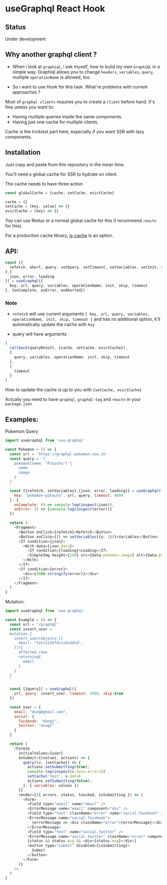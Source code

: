 # useGraphql React Hook

## Status

Under development

## Why another graphql client ?

- When i look at `graphiql`, i ask myself, how to build my own `GraphiQL` in a simple way. 
Graphiql allows you to change `headers`, `variables`, `query`, multiple `operationName` is allowed, too.

- So i want to use Hook for this task.
What're problems with current approaches ?

Most of `graphql clients` requires you to create a `client` before hand. It's fine unless you want to:

- Having multiple queries inside the same components.
- Having just one cache for multiple clients.

Cache is the trickiest part here, especially if you want SSR with lazy components.


## Installation

Just copy and paste from this repository in the mean time.

You'll need a global cache for SSR to hydrate on client.


The cache needs to have three action

```js
const globalCache = {cache, setCache, evictCache} 
```

```js
cache = {}
setCache = (key, value) => {}
evictCache = (key) => {}
```

You can use Redux or a normal global cache for this (I recommend `reactn` for this).

For a production cache library, [js-cache](https://www.npmjs.com/package/js-cache) is an option.

## API:

```js
const [{
  refetch, abort, query, setQuery, setTimeout, setVariables, setInit, setOperationName
},{
  json, error, loading
}] = useGraphql({
  key, url, query, variables, operationName, init, skip, timeout
}, {onComplete, onError, onAborted})
```

### Note

- `refetch` will use current arguments `{
  key, url, query, variables, operationName, init, skip, timeout
}` and has no additional option, it'll automatically update the cache with `key`

- query will have arguments 

```js
( 
  callback(queryResult, {cache, setCache, evictCache}),
  {
    query, variables, operationName, init, skip, timeout
  },
  {
    timeout
  }
)
```

How to update the cache is up to you with `{setCache, evictCache}`


Actually you need to have `graphql`, `graphql-tag` and `reactn` in your `package.json`

## Examples:

Pokemon Query

```js
import useGraphql from 'use-graphql'

const Pokemon = () => {
  const url = 'https://graphql-pokemon.now.sh'
  const query = `{
    pokemon(name: "Pikachu") {
      name
      image
    }
  }`

  const [{refetch, setVariables},{json, error, loading}] = useGraphql({
    key: "pokemon-pikachu", url, query, timeout: 4000
  }, { 
    onComplete: () => console.log(inspect(json)),
    onError: () => {console.log(inspect(error))}
  })

  return (
    <Fragment>
      <Button onClick={refetch}>Refetch</Button>
      <Button onClick={() => setVariables({a: 1})}>Variables</Button>
      <If condition={json}>
        <With data={json.data}>
          <If condition={loading}>Loading</If>
          <SimpleImg height={200} src={data.pokemon.image} alt={data.pokemon.name} />
        </With>
      </If>
      <If condition={error}>
        <div>{JSON.stringify(error)}</div>
      </If>
    </Fragment>
  )
}
```

Mutation:

```js
import useGraphql from 'use-graphql'

const Example = () => {
  const url = "/graphql"
  const insert_user = `
  mutation {
    insert_user(objects:[{
      email: "test1234fdsssdsddsd",
    }]){
      affected_rows
      returning{
        email
      }
    }
  }
  `

  const [{query}] = useGraphql({
    url, query: insert_user, timeout: 2000, skip:true
  })

  const user = {
    email: "dung@gmail.com",
    social: {
      facebook: "dung1",
      twitter: "dung2"
    }
  }

  return (
    <Formik
      initialValues={user}
      onSubmit={(values, actions) => {
        query((v, {setCache}) => {
          actions.setSubmitting(true);
          console.log(inspect(v.data.errors))
          setCache('test', v.data)
          actions.setSubmitting(false);
        }, { variables: values })
      }}
      render={({ errors, status, touched, isSubmitting }) => (
        <Form>
          <Field type="email" name="email" />
          <ErrorMessage name="email" component="div" />  
          <Field type="text" className="error" name="social.facebook" />
          <ErrorMessage name="social.facebook">
            {errorMessage => <div className="error">{errorMessage}</div>}
          </ErrorMessage>
          <Field type="text" name="social.twitter" />
          <ErrorMessage name="social.twitter" className="error" component="div"/>  
          {status && status.msg && <div>{status.msg}</div>}
          <button type="submit" disabled={isSubmitting}>
            Submit
          </button>
        </Form>
      )}
    />
  )
}
```